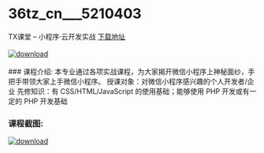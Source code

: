 # 36tz_cn___5210403
TX课堂 – 小程序·云开发实战
[下载地址](http://www.36tz.cn/article/5210403 "下载地址")
<br/></br>[![download](http://36tz.cn/muke_img/2020_02_1-83.png "下载地址")](http://www.36tz.cn/article/5210403 "下载地址")
<br/></br>### 课程介绍:
本专业通过各项实战课程，为大家揭开微信小程序上神秘面纱，手把手带领大家上手微信小程序。
授课对象：对微信小程序感兴趣的个人开发者/企业
先修知识：有 CSS/HTML/JavaScript 的使用基础；能够使用 PHP 开发或有一定的 PHP 开发基础

### 课程截图:
[![download](http://36tz.cn/muke_img/2020_02_11-79.png "下载地址")](http://www.36tz.cn/article/5210403 "下载地址")
